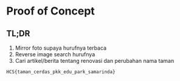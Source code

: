 # Proof of Concept

## TL;DR
1. Mirror foto supaya hurufnya terbaca
2. Reverse image search hurufnya
3. Cari artikel/berita tentang renovasi dan perubahan nama taman

```
HCS{taman_cerdas_pkk_edu_park_samarinda}
```
